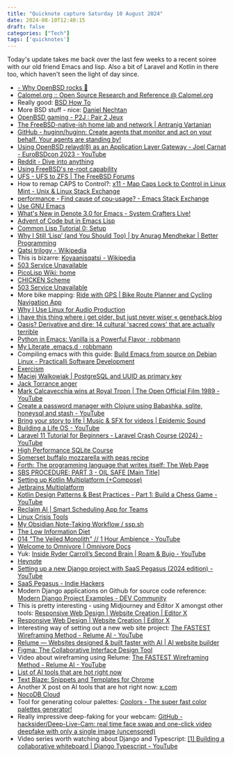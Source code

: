 ```yaml
---
title: "Quicknote capture Saturday 10 August 2024"
date: 2024-08-10T12:40:15
draft: false
categories: ["Tech"]
tags: ['quicknotes']
---
```


Today's update takes me back over the last few weeks to a recent soiree with our old friend Emacs and lisp. Also a bit of Laravel and Kotlin in there too, which haven't seen the light of day since.

- [- Why OpenBSD rocks 🐡](https://why-openbsd.rocks/fact/)
- [Calomel.org :: Open Source Research and Reference @ Calomel.org](https://calomel.org/)
- Really good: [BSD How To](https://www.bsdhowto.ch/)
- More BSD stuff - nice: [Daniel Nechtan](https://www.nechtan.io/#Articles)
- [OpenBSD gaming - P2J : Pair 2 Jeux](https://videos.pair2jeux.tube/c/openbsd_gaming/videos?s=1)
- [The FreeBSD-native-ish home lab and network | Antranig Vartanian](https://antranigv.am/posts/2024/06/freebsd-server-network-homelab/)
- [GitHub - huginn/huginn: Create agents that monitor and act on your behalf.  Your agents are standing by!](https://github.com/huginn/huginn)
- [Using OpenBSD relayd(8) as an Application Layer Gateway - Joel Carnat - EuroBSDcon 2023 - YouTube](https://www.youtube.com/watch?v=yW8QSZyEs6E)
- [Reddit - Dive into anything](https://www.reddit.com/r/freebsd/comments/bj1ywv/please_share_recommended_blogs_forums/)
- [Using FreeBSD's re-root capability](https://people.freebsd.org/~lidl/blog/re-root.html)
- [UFS - UFS to ZFS | The FreeBSD Forums](https://forums.freebsd.org/threads/ufs-to-zfs.92754/)
- How to remap CAPS to Control?: [x11 - Map Caps Lock to Control in Linux Mint - Unix &amp; Linux Stack Exchange](https://unix.stackexchange.com/questions/114022/map-caps-lock-to-control-in-linux-mint)
- [performance - Find cause of cpu-usage? - Emacs Stack Exchange](https://emacs.stackexchange.com/questions/48072/find-cause-of-cpu-usage)
- [Use GNU Emacs](https://www2.lib.uchicago.edu/keith/emacs/)
- [What's New in Denote 3.0 for Emacs - System Crafters Live!](https://www.youtube.com/watch?v=WbLPgn_L050)
- [Advent of Code but in Emacs Lisp](https://www.youtube.com/watch?v=N1PAC5vs15Y)
- [Common Lisp Tutorial 0: Setup](https://www.youtube.com/watch?v=xyXDE5gP2QI)
- [Why I Still ‘Lisp’ (and You Should Too\) | by Anurag Mendhekar | Better Programming](https://betterprogramming.pub/why-i-still-lisp-and-you-should-too-18a2ae36bd8)
- [Qatsi trilogy - Wikipedia](https://en.wikipedia.org/wiki/Qatsi_trilogy)
- This is bizarre: [Koyaanisqatsi - Wikipedia](https://en.wikipedia.org/wiki/Koyaanisqatsi)
- [503 Service Unavailable](http://xahlee.info/emacs/emacs/emacs_dired_tips.html)
- [PicoLisp Wiki: home](https://picolisp.com/wiki/?home)
- [CHICKEN Scheme](http://www.call-cc.org/)
- [503 Service Unavailable](http://xahlee.info/js/blog.html)
- More bike mapping: [Ride with GPS | Bike Route Planner and Cycling Navigation App](https://ridewithgps.com/)
- [Why I Use Linux for Audio Production](https://www.youtube.com/watch?v=bGpRACAuoWU)
- [i have this thing where i get older, but just never wiser « genehack.blog](https://genehack.blog/2024/07/i-have-this-thing-where-i-get-older-but-just-never-wiser/)
- [Oasis? Derivative and dire: 14 cultural 'sacred cows' that are actually terrible](https://www.telegraph.co.uk/music/news/why-oasis-are-terrible-film-tv-sacred-cows/)
- [Python in Emacs: Vanilla is a Powerful Flavor · robbmann](https://robbmann.io/posts/006_emacs_2_python/)
- [My Literate .emacs.d · robbmann](https://robbmann.io/emacsd/#goals)
- Compiling emacs with this guide: [Build Emacs from source on Debian Linux - Practicalli Software Development](https://practical.li/blog/build-emacs-from-source-on-debian-linux/#preparing-emacs-source-code)
- [Exercism](https://exercism.org/)
- [Maciej Walkowiak | PostgreSQL and UUID as primary key](https://maciejwalkowiak.com/blog/postgres-uuid-primary-key/)
- [Jack Torrance anger](https://tenor.com/view/magicowindowz-jack-shining-gif-19056408)
- [Mark Calcavecchia wins at Royal Troon | The Open Official Film 1989 - YouTube](https://www.youtube.com/watch?v=bdZBkVKJ1Po)
- [Create a password manager with Clojure using Babashka, sqlite, honeysql and stash - YouTube](https://www.youtube.com/watch?v=jm0RXmyjRJ8)
- [Bring your story to life | Music &amp; SFX for videos | Epidemic Sound](https://www.epidemicsound.com/)
- [Building a Life OS - YouTube](https://www.youtube.com/watch?v=b_H8Z4wtqAs)
- [Laravel 11 Tutorial for Beginners - Laravel Crash Course (2024) - YouTube](https://www.youtube.com/watch?v=eUNWzJUvkCA)
- [High Performance SQLite Course](https://highperformancesqlite.com/)
- [Somerset buffalo mozzarella with peas recipe](https://www.telegraph.co.uk/recipes/0/somerset-buffalo-mozzarella-with-peas-recipe/)
- [Forth: The programming language that writes itself: The Web Page](http://ratfactor.com/forth/the_programming_language_that_writes_itself.html)
- [SBS PROCEDURE: PART 3 - OIL SAFE [Main Title]](https://film.iwmcollections.org.uk/record/4514)
- [Setting up Kotlin Multiplatform (+Compose)](https://blog.sellmair.io/setting-up-kotlin-multiplatform-compose)
- [Jetbrains Multiplatform](https://www.jetbrains.com/lp/compose-multiplatform/)
- [Kotlin Design Patterns &amp; Best Practices - Part 1: Build a Chess Game - YouTube](https://www.youtube.com/watch?v=G6FY8jHiDVY&si=LYnN56dSA-Bu3Q1r)
- [Reclaim AI | Smart Scheduling App for Teams](https://reclaim.ai/)
- [Linux Crisis Tools](https://www.brendangregg.com/blog/2024-03-24/linux-crisis-tools.html)
- [My Obsidian Note-Taking Workflow / ssp.sh](https://www.ssp.sh/blog/obsidian-note-taking-workflow/?)
- [The Low Information Diet](https://www.mrmoneymustache.com/2013/10/01/the-low-information-diet/)
- [014 &quot;The Veiled Monolith&quot; // 1 Hour Ambience - YouTube](https://www.youtube.com/watch?v=oaExU0D1hB0)
- [Welcome to Omnivore | Omnivore Docs](https://docs.omnivore.app/)
- Yuk: [Inside Ryder Carroll’s Second Brain | Roam &amp; Bujo - YouTube](https://www.youtube.com/watch?v=FeZ4rXHEzrU)
- [Heynote](https://heynote.com/)
- [Setting up a new Django project with SaaS Pegasus (2024 edition) - YouTube](https://www.youtube.com/watch?v=Ism37dpoZ6Q&list=PLrhGhGgmjaacoSR7A4z54y9pa91JT3EIN)
- [SaaS Pegasus - Indie Hackers](https://www.indiehackers.com/product/saas-pegasus)
- Modern Django applications on Github for source code reference: [Modern Django Project Examples - DEV Community](https://dev.to/jackdlinke/modern-django-project-examples-58mm)
- This is pretty interesting - using Midjourney and Editor X amongst other tools: [Responsive Web Design | Website Creation | Editor X](https://www.editorx.com/)
- [Responsive Web Design | Website Creation | Editor X](https://www.editorx.com/)
- Interesting way of setting out a new web site project: [The FASTEST Wireframing Method - Relume AI - YouTube](https://www.youtube.com/watch?v=8eNnr6GPClU)
- [Relume — Websites designed &amp; built faster with AI | AI website builder](https://www.relume.io/)
- [Figma: The Collaborative Interface Design Tool](https://www.figma.com/)
- Video about wireframing using Relume: [The FASTEST Wireframing Method - Relume AI - YouTube](https://www.youtube.com/watch?v=8eNnr6GPClU)
- [List of AI tools that are hot right now](https://x.com/eyishazyer/status/1819693022663381265?t=h487dj-f2uh0jIm7F7se2w)
- [Text Blaze: Snippets and Templates for Chrome](https://blaze.today/)
- Another X post on AI tools that are hot right now: [x.com](https://x.com/Rixhabh__/status/1821149447704674582?t=h487dj-f2uh0jIm7F7se2w)
- [NocoDB Cloud](https://www.nocodb.com/)
- Tool for generating colour palettes: [Coolors - The super fast color palettes generator!](https://coolors.co/)
- Really impressive deep-faking for your webcam: [GitHub - hacksider/Deep-Live-Cam: real time face swap and one-click video deepfake with only a single image (uncensored)](https://github.com/hacksider/Deep-Live-Cam)
- Video series worth watching about Django and Typescript: [[1] Building a collaborative whiteboard | Django Typescript - YouTube](https://www.youtube.com/watch?v=OUbCPKBOhqw&list=PLyPhoitoU3M7Hsg05GPh3nzHz_GlyYAOI)
